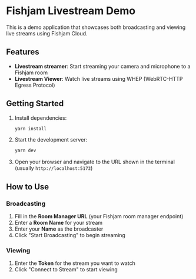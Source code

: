 # Fishjam Livestream Demo

This is a demo application that showcases both broadcasting and viewing live streams using Fishjam Cloud.

## Features

- **Livestream streamer**: Start streaming your camera and microphone to a Fishjam room
- **Livestream Viewer**: Watch live streams using WHEP (WebRTC-HTTP Egress Protocol)

## Getting Started

1. Install dependencies:

   ```bash
   yarn install
   ```

2. Start the development server:

   ```bash
   yarn dev
   ```

3. Open your browser and navigate to the URL shown in the terminal (usually `http://localhost:5173`)

## How to Use

### Broadcasting

1. Fill in the **Room Manager URL** (your Fishjam room manager endpoint)
2. Enter a **Room Name** for your stream
3. Enter your **Name** as the broadcaster
4. Click "Start Broadcasting" to begin streaming

### Viewing

1. Enter the **Token** for the stream you want to watch
2. Click "Connect to Stream" to start viewing
